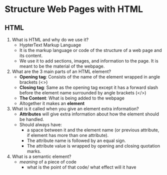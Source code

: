 # Structure Web Pages with HTML

## HTML

1. What is HTML and why do we use it?
   - HypterText Markup Language
   - It is the markup language or code of the structure of a web page and its content.  
   - We use it to add sections, images, and information to the page. It is meant to be the material of the webpage.  
2. What are the 3 main parts of an HTML element?
   - **Opening tag**: Consists of the name of the element wrapped in angle brackets (<>)
   - **Closing tag**: Same as the opening tag except it has a forward slash before the element name surrounded by angle brackets (</>)
   - **The Content**: What is being added to the webpage
   - Altogether it makes an **element**
3. What is it called when you give an element extra information?
   - **Attributes** will give extra information about how the element should be handled.  
   - Should always have:
     - a space between it and the element name (or previous attribute, if element has more than one attribute).
     - The attribute name is followed by an equal sign.
     - The attribute value is wrapped by opening and closing quotation marks.  
4. What is a semantic element?  
   - *meaning* of a piece of code
     - what is the point of that code/ what effect will it have
